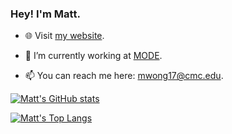 ### Hey! I'm Matt.

- 🌐 Visit [my website](https://mattthewong.com).

- 🤖 I’m currently working at [MODE](https://www.tinkermode.com/).

- 📫 You can reach me here: mwong17@cmc.edu.

[![Matt's GitHub stats](https://github-readme-stats.vercel.app/api?username=mattthewong&count_private=true&show_icons=true&theme=swift)](https://github.com/anuraghazra/github-readme-stats)

[![Matt's Top Langs](https://github-readme-stats.vercel.app/api/top-langs/?username=mattthewong&theme=swift&langs_count=6)](https://github.com/anuraghazra/github-readme-stats)

